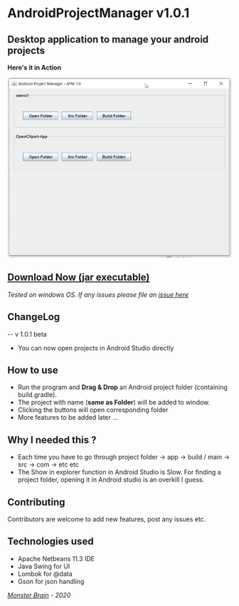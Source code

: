 # AndroidProjectManager v1.0.1
## Desktop application to manage your android projects

**Here's it in Action**

<img src="img/apm_v1.0_screenshot.png" alt="drawing" width="640"/>

## [Download Now (jar executable)](https://github.com/monsterbrain/AndroidProjectManager/releases/tag/v1.0.1-beta)
*Tested on windows OS. If any issues please file an [issue here](https://github.com/monsterbrain/AndroidProjectManager/issues)*

## ChangeLog
-- v 1.0.1 beta
 - You can now open projects in Android Studio directly

## How to use
- Run the program and **Drag & Drop** an Android project folder (containing build.gradle).
- The project with name (**same as Folder**) will be added to window.
- Clicking the buttons will open corresponding folder
- More features to be added later ...

## Why I needed this ?
- Each time you have to go through project folder -> app -> build / main -> src -> com -> etc etc
- The Show in explorer function in Android Studio is Slow. For finding a project folder, opening it in
Android studio is an overkill I guess.

## Contributing
 Contributors are welcome to add new features, post any issues etc.
 
## Technologies used
- Apache Netbeans 11.3 IDE
- Java Swing for UI
- Lombok for @data
- Gson for json handling

*[Monster Brain](http://monsterbraininc.com) - 2020*
